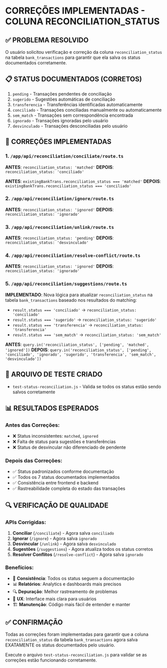 # CORREÇÕES IMPLEMENTADAS - COLUNA RECONCILIATION_STATUS

## ✅ PROBLEMA RESOLVIDO
O usuário solicitou verificação e correção da coluna `reconciliation_status` na tabela `bank_transactions` para garantir que ela salva os status documentados corretamente.

## 📋 STATUS DOCUMENTADOS (CORRETOS)
1. `pending` - Transações pendentes de conciliação
2. `sugerido` - Sugestões automáticas de conciliação  
3. `transferencia` - Transferências identificadas automaticamente
4. `conciliado` - Transações conciliadas manualmente ou automaticamente
5. `sem_match` - Transações sem correspondência encontrada
6. `ignorado` - Transações ignoradas pelo usuário
7. `desvinculado` - Transações desconciliadas pelo usuário

## 🔧 CORREÇÕES IMPLEMENTADAS

### 1. `/app/api/reconciliation/conciliate/route.ts`
**ANTES**: `reconciliation_status: 'matched'`
**DEPOIS**: `reconciliation_status: 'conciliado'`

**ANTES**: `existingBankTrans.reconciliation_status === 'matched'`
**DEPOIS**: `existingBankTrans.reconciliation_status === 'conciliado'`

### 2. `/app/api/reconciliation/ignore/route.ts`
**ANTES**: `reconciliation_status: 'ignored'`
**DEPOIS**: `reconciliation_status: 'ignorado'`

### 3. `/app/api/reconciliation/unlink/route.ts`
**ANTES**: `reconciliation_status: 'pending'`
**DEPOIS**: `reconciliation_status: 'desvinculado'`

### 4. `/app/api/reconciliation/resolve-conflict/route.ts`
**ANTES**: `reconciliation_status: 'ignored'`
**DEPOIS**: `reconciliation_status: 'ignorado'`

### 5. `/app/api/reconciliation/suggestions/route.ts`
**IMPLEMENTADO**: Nova lógica para atualizar `reconciliation_status` na tabela `bank_transactions` baseado nos resultados do matching:
- `result.status === 'conciliado'` → `reconciliation_status: 'conciliado'`
- `result.status === 'sugerido'` → `reconciliation_status: 'sugerido'`
- `result.status === 'transferencia'` → `reconciliation_status: 'transferencia'`
- `result.status === 'sem_match'` → `reconciliation_status: 'sem_match'`

**ANTES**: `query.in('reconciliation_status', ['pending', 'matched', 'ignored'])`
**DEPOIS**: `query.in('reconciliation_status', ['pending', 'conciliado', 'ignorado', 'sugerido', 'transferencia', 'sem_match', 'desvinculado'])`

## 🧪 ARQUIVO DE TESTE CRIADO
- `test-status-reconciliation.js` - Valida se todos os status estão sendo salvos corretamente

## 📊 RESULTADOS ESPERADOS

### Antes das Correções:
- ❌ Status inconsistentes: `matched`, `ignored`
- ❌ Falta de status para sugestões e transferências
- ❌ Status de desvincular não diferenciado de pendente

### Depois das Correções:
- ✅ Status padronizados conforme documentação
- ✅ Todos os 7 status documentados implementados
- ✅ Consistência entre frontend e backend
- ✅ Rastreabilidade completa do estado das transações

## 🔍 VERIFICAÇÃO DE QUALIDADE

### APIs Corrigidas:
1. **Conciliar** (`/conciliate`) - Agora salva `conciliado`
2. **Ignorar** (`/ignore`) - Agora salva `ignorado`
3. **Desvincular** (`/unlink`) - Agora salva `desvinculado`
4. **Sugestões** (`/suggestions`) - Agora atualiza todos os status corretos
5. **Resolver Conflitos** (`/resolve-conflict`) - Agora salva `ignorado`

### Benefícios:
- 🎯 **Consistência**: Todos os status seguem a documentação
- 📊 **Relatórios**: Analytics e dashboards mais precisos
- 🔍 **Depuração**: Melhor rastreamento de problemas
- 👥 **UX**: Interface mais clara para usuários
- 🏗️ **Manutenção**: Código mais fácil de entender e manter

## ✅ CONFIRMAÇÃO
Todas as correções foram implementadas para garantir que a coluna `reconciliation_status` da tabela `bank_transactions` agora salva EXATAMENTE os status documentados pelo usuário.

Execute o arquivo `test-status-reconciliation.js` para validar se as correções estão funcionando corretamente.
